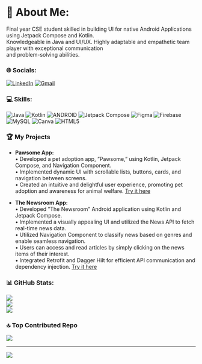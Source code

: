 # 💫 About Me:
Final year CSE student skilled in building UI for native Android Applications using Jetpack Compose and Kotlin.<br>Knowledgeable in Java and UI/UX. Highly adaptable and empathetic team player with exceptional communication<br>and problem-solving abilities.<br>


### 🌐 Socials:
[![LinkedIn](https://img.shields.io/badge/LinkedIn-%230077B5.svg?logo=linkedin&logoColor=white)](https://linkedin.com/in/rashmita-raut) 
[![Gmail](https://img.shields.io/badge/Gmail-%23007B5.svg?logo=gmail&logoColor=red)](mailto:rautrk1242@gmail.com) 
### 💻 Skills:
![Java](https://img.shields.io/badge/java-%23ED8B00.svg?style=for-the-badge&logo=java&logoColor=white) ![Kotlin](https://img.shields.io/badge/kotlin-%230095D5.svg?style=for-the-badge&logo=kotlin&logoColor=white) ![ANDROID](https://img.shields.io/badge/android-%2320232a.svg?style=for-the-badge&logo=android&logoColor=%a4c639) ![Jetpack Compose](https://img.shields.io/badge/Jetpack%20Compose-%230095D5.svg?style=for-the-badge&logo=android&logoColor=white) ![Figma](https://img.shields.io/badge/figma-%23F24E1E.svg?style=for-the-badge&logo=figma&logoColor=white) ![Firebase](https://img.shields.io/badge/firebase-%23039BE5.svg?style=for-the-badge&logo=firebase)  ![MySQL](https://img.shields.io/badge/mysql-%2300f.svg?style=for-the-badge&logo=mysql&logoColor=white) ![Canva](https://img.shields.io/badge/Canva-%2300C4CC.svg?style=for-the-badge&logo=Canva&logoColor=white) 	 ![HTML5](https://img.shields.io/badge/html5-%23E34F26.svg?style=for-the-badge&logo=html5&logoColor=white) 



### 🏆 My Projects

- **Pawsome App:** <br>• Developed a pet adoption app, ”Pawsome,” using Kotlin, Jetpack Compose, and Navigation Component. <br>• Implemented dynamic UI with scrollable lists, buttons, cards, and navigation between screens. <br>• Created an intuitive and
delightful user experience, promoting pet adoption and awareness for animal welfare. [Try it here](https://github.com/RashmitaRaut/Pawsome-app)

- **The Newsroom App:** <br>• Developed ”The Newsroom” Android application using Kotlin and Jetpack Compose.<br>• Implemented a visually
appealing UI and utilized the News API to fetch real-time news data. <br>• Utilized Navigation Component to classify
news based on genres and enable seamless navigation. <br>• Users can access and read articles by simply clicking on the
news items of their interest. <br>• Integrated Retrofit and Dagger Hilt for efficient API communication and dependency
injection. [Try it here](https://github.com/RashmitaRaut/The-NewsRoom-)





### 📊 GitHub Stats:
![](https://github-readme-stats.vercel.app/api?username=RashmitaRaut&theme=default&hide_border=false&include_all_commits=true&count_private=true)<br/>
![](https://github-readme-streak-stats.herokuapp.com/?user=RashmitaRaut&theme=default&hide_border=false)<br/>
![](https://github-readme-stats.vercel.app/api/top-langs/?username=RashmitaRaut&theme=default&hide_border=false&include_all_commits=true&count_private=true&layout=compact)

### 🔝 Top Contributed Repo
![](https://github-contributor-stats.vercel.app/api?username=RashmitaRaut&limit=5&theme=flat&combine_all_yearly_contributions=true)

---
[![](https://visitcount.itsvg.in/api?id=RashmitaRaut&icon=6&color=11)](https://visitcount.itsvg.in)


